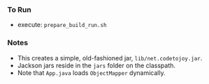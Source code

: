 
### To Run

* execute: `prepare_build_run.sh`

### Notes

* This creates a simple, old-fashioned jar, `lib/net.codetojoy.jar`.
* Jackson  jars reside in the `jars` folder on the classpath.
* Note that `App.java` loads `ObjectMapper` dynamically.

